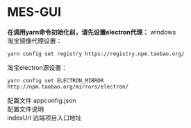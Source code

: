 # MES-GUI
**在调用yarn命令初始化前，请先设置electron代理：**
windows  
 淘宝镜像代理设置： 
```
yarn config set registry https://registry.npm.taobao.org/
```
 
 淘宝electron源设置：
```
yarn config set ELECTRON_MIRROR http://npm.taobao.org/mirrors/electron/
```

配置文件 appconfig.json  
配置文件说明  
indexUrl 远端项目入口地址